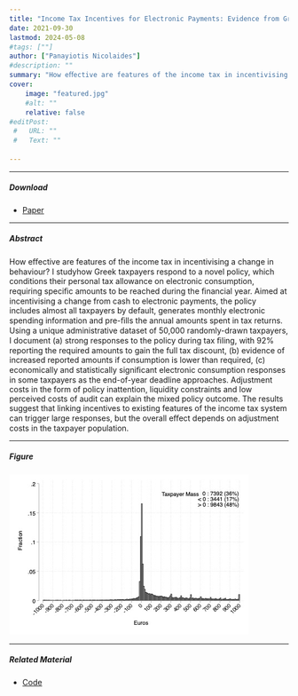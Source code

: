 ```yaml
---
title: "Income Tax Incentives for Electronic Payments: Evidence from Greece’s Electronic Consumption Tax Discount" 
date: 2021-09-30
lastmod: 2024-05-08
#tags: [""]
author: ["Panayiotis Nicolaides"]
#description: "" 
summary: "How eﬀective are features of the income tax in incentivising a change in behaviour? I studyhow Greek taxpayers respond to a novel policy, which conditions their personal tax allowance on electronic consumption, requiring speciﬁc amounts to be reached during the ﬁnancial year. Aimed at incentivising a change from cash to electronic payments, the policy includes almost all taxpayers by default, generates monthly electronic spending information and pre-ﬁlls the annual amounts spent in tax returns. Using a unique administrative dataset of 50,000 randomly-drawn taxpayers, I document (a) strong responses to the policy during tax ﬁling, with 92% reporting the required amounts to gain the full tax discount, (b) evidence of increased reported amounts if consumption is lower than required, (c) economically and statistically signiﬁcant electronic consumption responses in some taxpayers as the end-of-year deadline approaches. Adjustment costs in the form of policy inattention, liquidity constraints and low perceived costs of audit can explain the mixed policy outcome. The results suggest that linking incentives to existing features of the income tax system can trigger large responses, but the overall eﬀect depends on adjustment costs in the taxpayer population." 
cover:
    image: "featured.jpg"
    #alt: ""
    relative: false
#editPost:
 #   URL: ""
 #   Text: ""

---
```


---

##### Download

+ [Paper](ECTD.pdf)

---

##### Abstract

How eﬀective are features of the income tax in incentivising a change in behaviour? I studyhow Greek taxpayers respond to a novel policy, which conditions their personal tax allowance on electronic consumption, requiring speciﬁc amounts to be reached during the ﬁnancial year. Aimed at incentivising a change from cash to electronic payments, the policy includes almost all taxpayers by default, generates monthly electronic spending information and pre-ﬁlls the annual amounts spent in tax returns. Using a unique administrative dataset of 50,000 randomly-drawn taxpayers, I document (a) strong responses to the policy during tax ﬁling, with 92% reporting the required amounts to gain the full tax discount, (b) evidence of increased reported amounts if consumption is lower than required, (c) economically and statistically signiﬁcant electronic consumption responses in some taxpayers as the end-of-year deadline approaches. Adjustment costs in the form of policy inattention, liquidity constraints and low perceived costs of audit can explain the mixed policy outcome. The results suggest that linking incentives to existing features of the income tax system can trigger large responses, but the overall eﬀect depends on adjustment costs in the taxpayer population.

---

##### Figure

![](featured.jpg)

---

##### Related Material

+ [Code](https://github.com/panosni/ECTD)